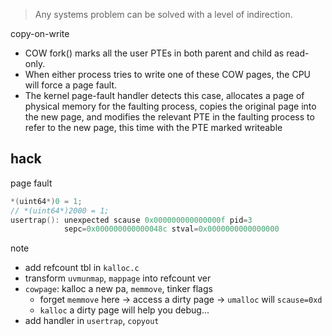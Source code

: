 > Any systems problem can be solved with a level of indirection.

copy-on-write
- COW fork() marks all the user PTEs in both parent and child as read-only.
- When either process tries to write one of these COW pages, the CPU will force a page fault.
- The kernel page-fault handler detects this case, allocates a page of physical memory for the faulting process, copies the original page into the new page, and modifies the relevant PTE in the faulting process to refer to the new page, this time with the PTE marked writeable


## hack

page fault
```c
*(uint64*)0 = 1;
// *(uint64*)2000 = 1;
usertrap(): unexpected scause 0x000000000000000f pid=3
            sepc=0x000000000000048c stval=0x0000000000000000
```


note
- add refcount tbl in `kalloc.c`
- transform `uvmunmap`, `mappage` into refcount ver
- `cowpage`: kalloc a new pa, `memmove`, tinker flags
  - forget `memmove` here -> access a dirty page -> `umalloc` will `scause=0xd`
  - `kalloc` a dirty page will help you debug...
- add handler in `usertrap`, `copyout`
